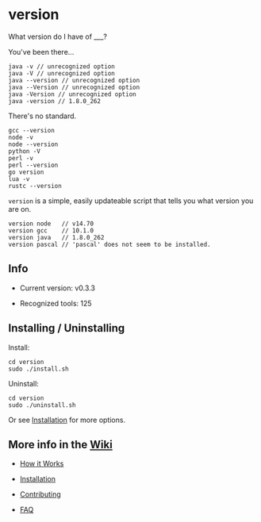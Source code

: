 # version
What version do I have of ___?

You've been there...

```
java -v // unrecognized option
java -V // unrecognized option
java --version // unrecognized option
java --Version // unrecognized option
java -Version // unrecognized option
java -version // 1.8.0_262
```

There's no standard.

```
gcc --version
node -v
node --version
python -V
perl -v
perl --version
go version
lua -v
rustc --version
```

`version` is a simple, easily updateable script that tells you what version you are on.

```
version node   // v14.70
version gcc    // 10.1.0
version java   // 1.8.0_262
version pascal // 'pascal' does not seem to be installed.
```

## Info

- Current version: v0.3.3

- Recognized tools: 125

## Installing / Uninstalling

Install:

```
cd version
sudo ./install.sh
```

Uninstall:

```
cd version
sudo ./uninstall.sh
```

Or see [Installation](https://github.com/bit101/version/wiki#installation) for more options.

## More info in the [Wiki](https://github.com/bit101/version/wiki)

- [How it Works](https://github.com/bit101/version/wiki/How-it-Works)

- [Installation](https://github.com/bit101/version/wiki/Installation)

- [Contributing](https://github.com/bit101/version/blob/master/CONTRIBUTING.md)

- [FAQ](https://github.com/bit101/version/wiki/FAQ)
